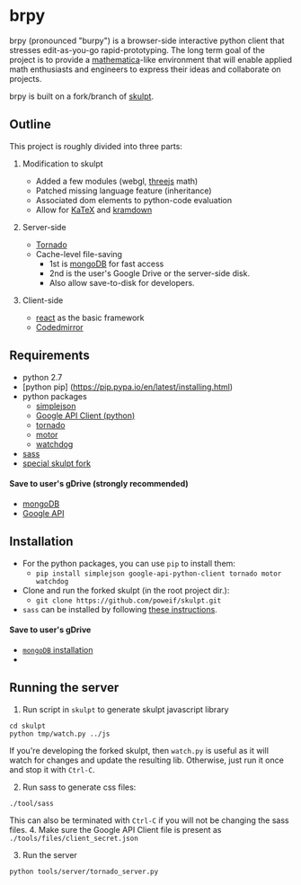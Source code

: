 # brpy #
brpy (pronounced "burpy") is a browser-side interactive python client that stresses edit-as-you-go rapid-prototyping. The long term goal of the project is to provide a [mathematica](http://www.wolfram.com/mathematica/)-like environment that will enable applied math enthusiasts and engineers to express their ideas and collaborate on projects.

brpy is built on a fork/branch of [skulpt](https://github.com/skulpt/skulpt).

## Outline ##
This project is roughly divided into three parts:

1. Modification to skulpt
   - Added a few modules (webgl, [threejs](http://threejs.org/) math)
   - Patched missing language feature (inheritance)
   - Associated dom elements to python-code evaluation
   - Allow for [KaTeX](https://github.com/Khan/KaTeX) and [kramdown](http://kramdown.gettalong.org/)

2. Server-side
   - [Tornado](http://www.tornadoweb.org/en/stable/)
   - Cache-level file-saving
     - 1st is [mongoDB](http://www.mongodb.org) for fast access
     - 2nd is the user's Google Drive or the server-side disk.
     - Also allow save-to-disk for developers.

3. Client-side
   - [react](http://reactjs.org/) as the basic framework
   - [Codedmirror](https://codemirror.net/)

## Requirements ##
- python 2.7
- [python pip] (https://pip.pypa.io/en/latest/installing.html)
- python packages
  - [simplejson](https://pypi.python.org/pypi/simplejson)
  - [Google API Client (python)](https://developers.google.com/api-client-library/python/start/installation)
  - [tornado](https://pypi.python.org/pypi/tornado)
  - [motor](https://motor.readthedocs.org/en/stable/installation.html)
  - [watchdog](http://pythonhosted.org/watchdog/installation.html)
- [sass](http://www.sass-lang.com)
- [special skulpt fork](https://github.com/poweif/skulpt)

#### Save to user's gDrive (strongly recommended) ####
- [mongoDB](http://www.mongodb.org)
- [Google API](https://console.developers.google.com/)

## Installation ##
- For the python packages, you can use `pip` to install them:
  - `pip install simplejson google-api-python-client tornado motor watchdog`
- Clone and run the forked skulpt (in the root project dir.):
  - `git clone https://github.com/poweif/skulpt.git`
- `sass` can be installed by following [these instructions](http://www.sass-lang.com/install).

#### Save to user's gDrive ####
- [`mongoDB` installation](http://docs.mongodb.org/manual/installation/)
-

## Running the server ##
1. Run script in `skulpt` to generate skulpt javascript library
```
cd skulpt
python tmp/watch.py ../js
```
   If you're developing the forked skulpt, then `watch.py` is useful as it will watch for changes and update the resulting lib. Otherwise, just run it once and stop it with `Ctrl-C`.

2. Run sass to generate css files:
```
./tool/sass
```
This can also be terminated with `Ctrl-C` if you will not be changing the sass files.
4. Make sure the Google API Client file is present as `./tools/files/client_secret.json`

3. Run the server
```
python tools/server/tornado_server.py
```
